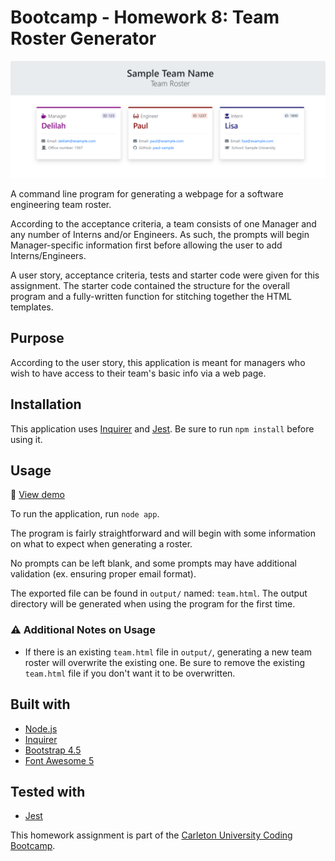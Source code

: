 # Bootcamp - Homework 8: Team Roster Generator

![Team Roster Preview](./assets/teamRoster_preview.png)

A command line program for generating a webpage for a software engineering team roster.

According to the acceptance criteria, a team consists of one Manager and any number of Interns and/or Engineers. As such, the prompts will begin Manager-specific information first before allowing the user to add Interns/Engineers.

A user story, acceptance criteria, tests and starter code were given for this assignment. The starter code contained the structure for the overall program and a fully-written function for stitching together the HTML templates.

## Purpose
According to the user story, this application is meant for managers who wish to have access to their team's basic info via a web page.

## Installation
This application uses [Inquirer](https://www.npmjs.com/package/inquirer) and [Jest](https://jestjs.io/en/). Be sure to run `npm install` before using it.

## Usage
:link: [View demo](https://drive.google.com/file/d/1eo02RRlXICWNRjVYRMWe0dfZa8usLPZ_/view?usp=sharing)

To run the application, run `node app`.

The program is fairly straightforward and will begin with some information on what to expect when generating a roster.

No prompts can be left blank, and some prompts may have additional validation (ex. ensuring proper email format).

The exported file can be found in `output/` named: `team.html`. The output directory will be generated when using the program for the first time.

### :warning: Additional Notes on Usage
- If there is an existing `team.html` file in `output/`, generating a new team roster will overwrite the existing one. Be sure to remove the existing `team.html` file if you don't want it to be overwritten.

## Built with
- [Node.js](https://nodejs.org/en/)
- [Inquirer](https://www.npmjs.com/package/inquirer)
- [Bootstrap 4.5](https://getbootstrap.com/)
- [Font Awesome 5](https://fontawesome.com/)

## Tested with
- [Jest](https://jestjs.io/en/)

This homework assignment is part of the [Carleton University Coding Bootcamp](https://bootcamp.carleton.ca/).
